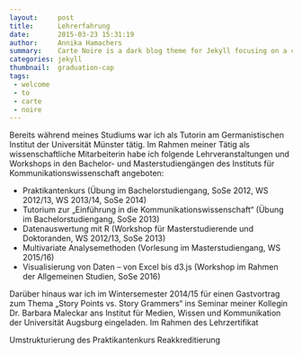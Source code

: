 ```yaml
---
layout:     post
title:      Lehrerfahrung
date:       2015-03-23 15:31:19
author:     Annika Hamachers
summary:    Carte Noire is a dark blog theme for Jekyll focusing on a clear reading experience.
categories: jekyll
thumbnail:  graduation-cap
tags:
 - welcome
 - to
 - carte
 - noire
---
```


Bereits während meines Studiums war ich als Tutorin am Germanistischen Institut der Universität Münster tätig. Im Rahmen meiner Tätig als wissenschaftliche Mitarbeiterin habe ich folgende Lehrveranstaltungen und Workshops in den Bachelor- und Masterstudiengängen  des Instituts für Kommunikationswissenschaft angeboten:   

- Praktikantenkurs (Übung im Bachelorstudiengang, SoSe 2012, WS 2012/13, WS 2013/14, SoSe 2014)
- Tutorium zur „Einführung in die Kommunikationswissenschaft“ (Übung im Bachelorstudiengang,  SoSe 2013)
- Datenauswertung mit R (Workshop für Masterstudierende und Doktoranden, WS 2012/13, SoSe 2013)
- Multivariate Analysemethoden (Vorlesung im Masterstudiengang, WS 2015/16)
- Visualisierung von Daten – von Excel bis d3.js (Workshop im Rahmen der Allgemeinen Studien, SoSe 2016)   


Darüber hinaus war ich im Wintersemester 2014/15 für einen Gastvortrag zum Thema „Story Points vs. Story Grammers“  ins Seminar meiner Kollegin Dr. Barbara Maleckar ans Institut für Medien, Wissen und Kommunikation der Universität Augsburg eingeladen.
Im Rahmen des  Lehrzertifikat	

Umstrukturierung des Praktikantenkurs Reakkreditierung
